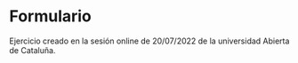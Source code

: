# Formulario

Ejercicio creado en la sesión online de 20/07/2022 de la universidad Abierta de Cataluña.
